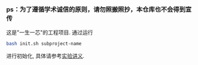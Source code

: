 ### ps：为了遵循学术诚信的原则，请勿照搬照抄，本仓库也不会得到宣传

这是"一生一芯"的工程项目. 通过运行
```bash
bash init.sh subproject-name  
```
进行初始化, 具体请参考[实验讲义][lecture note].  

[lecture note]: https://ysyx.oscc.cc/docs/  
